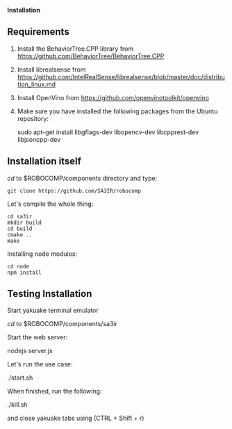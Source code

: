 **Installation**

## Requirements

1. Install the BehaviorTree.CPP library from https://github.com/BehaviorTree/BehaviorTree.CPP

2. Install librealsense from https://github.com/IntelRealSense/librealsense/blob/master/doc/distribution_linux.md

3. Install OpenVino from https://github.com/openvinotoolkit/openvino

4. Make sure you have installed the following packages from the Ubuntu repository:

    sudo apt-get install libgflags-dev libopencv-dev libcpprest-dev libjsoncpp-dev

## Installation itself

*cd* to $ROBOCOMP/components directory  and type:

    git clone https://github.com/SA3IR/robocomp


Let's compile the whole thing:

    cd sa3ir
    mkdir build
    cd build
    cmake ..
    make

Installing node modules:

    cd node
    npm install

## Testing Installation

Start yakuake terminal emulator

*cd* to $ROBOCOMP/components/sa3ir

Start the web server:

nodejs server.js

Let's run the use case:

./start.sh

When finished, run the following:

./kill.sh

and close yakuake tabs using (CTRL + Shift + r)
